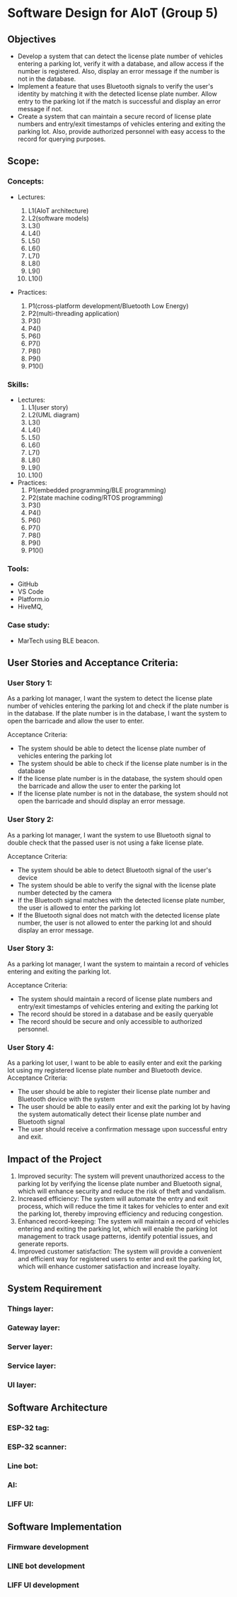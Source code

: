 # Software Design for AIoT (Group 5)

## Objectives

- Develop a system that can detect the license plate number of vehicles entering a parking lot, verify it with a database, and allow access if the number is registered. Also, display an error message if the number is not in the database.
- Implement a feature that uses Bluetooth signals to verify the user's identity by matching it with the detected license plate number. Allow entry to the parking lot if the match is successful and display an error message if not.
- Create a system that can maintain a secure record of license plate numbers and entry/exit timestamps of vehicles entering and exiting the parking lot. Also, provide authorized personnel with easy access to the record for querying purposes.

## Scope:

### Concepts:

- Lectures:

  1. L1(AIoT architecture)
  2. L2(software models)
  3. L3()
  4. L4()
  5. L5()
  6. L6()
  7. L7()
  8. L8()
  9. L9()
  10. L10()

- Practices:

  1. P1(cross-platform development/Bluetooth Low Energy)
  2. P2(multi-threading application)
  3. P3()
  4. P4()
  5. P6()
  6. P7()
  7. P8()
  8. P9()
  9. P10()

### Skills:

- Lectures:
  1. L1(user story)
  2. L2(UML diagram)
  3. L3()
  4. L4()
  5. L5()
  6. L6()
  7. L7()
  8. L8()
  9. L9()
  10. L10()
- Practices:
  1. P1(embedded programming/BLE programming)
  2. P2(state machine coding/RTOS programming)
  3. P3()
  4. P4()
  5. P6()
  6. P7()
  7. P8()
  8. P9()
  9. P10()

### Tools:

- GitHub
- VS Code
- Platform.io
- HiveMQ,

### Case study:

- MarTech using BLE beacon.

## User Stories and Acceptance Criteria:

### User Story 1:

As a parking lot manager, I want the system to detect the license plate number of vehicles entering the parking lot and check if the plate number is in the database. If the plate number is in the database, I want the system to open the barricade and allow the user to enter.

Acceptance Criteria:

- The system should be able to detect the license plate number of vehicles entering the parking lot
- The system should be able to check if the license plate number is in the database
- If the license plate number is in the database, the system should open the barricade and allow the user to enter the parking lot
- If the license plate number is not in the database, the system should not open the barricade and should display an error message.

### User Story 2:

As a parking lot manager, I want the system to use Bluetooth signal to double check that the passed user is not using a fake license plate.

Acceptance Criteria:

- The system should be able to detect Bluetooth signal of the user's device
- The system should be able to verify the signal with the license plate number detected by the camera
- If the Bluetooth signal matches with the detected license plate number, the user is allowed to enter the parking lot
- If the Bluetooth signal does not match with the detected license plate number, the user is not allowed to enter the parking lot and should display an error message.

### User Story 3:

As a parking lot manager, I want the system to maintain a record of vehicles entering and exiting the parking lot.

Acceptance Criteria:

- The system should maintain a record of license plate numbers and entry/exit timestamps of vehicles entering and exiting the parking lot
- The record should be stored in a database and be easily queryable
- The record should be secure and only accessible to authorized personnel.

### User Story 4:

As a parking lot user, I want to be able to easily enter and exit the parking lot using my registered license plate number and Bluetooth device.
Acceptance Criteria:

- The user should be able to register their license plate number and Bluetooth device with the system
- The user should be able to easily enter and exit the parking lot by having the system automatically detect their license plate number and Bluetooth signal
- The user should receive a confirmation message upon successful entry and exit.

## Impact of the Project

1. Improved security: The system will prevent unauthorized access to the parking lot by verifying the license plate number and Bluetooth signal, which will enhance security and reduce the risk of theft and vandalism.
2. Increased efficiency: The system will automate the entry and exit process, which will reduce the time it takes for vehicles to enter and exit the parking lot, thereby improving efficiency and reducing congestion.
3. Enhanced record-keeping: The system will maintain a record of vehicles entering and exiting the parking lot, which will enable the parking lot management to track usage patterns, identify potential issues, and generate reports.
4. Improved customer satisfaction: The system will provide a convenient and efficient way for registered users to enter and exit the parking lot, which will enhance customer satisfaction and increase loyalty.

## System Requirement

### Things layer:

### Gateway layer:

### Server layer:

### Service layer:

### UI layer:

## Software Architecture

### ESP-32 tag:

### ESP-32 scanner:

### Line bot:

### AI:

### LIFF UI:

## Software Implementation

### Firmware development

### LINE bot development

### LIFF UI development
